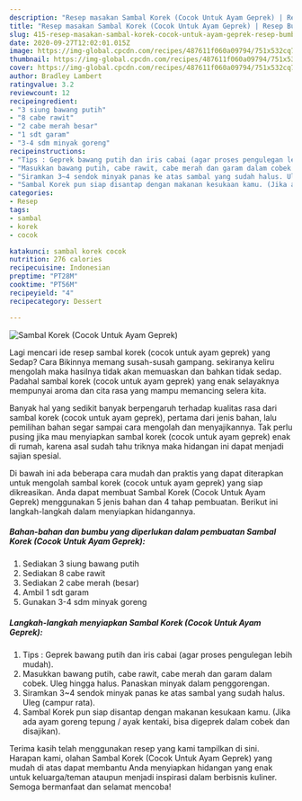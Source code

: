```yaml
---
description: "Resep masakan Sambal Korek (Cocok Untuk Ayam Geprek) | Resep Bumbu Sambal Korek (Cocok Untuk Ayam Geprek) Yang Mudah Dan Praktis"
title: "Resep masakan Sambal Korek (Cocok Untuk Ayam Geprek) | Resep Bumbu Sambal Korek (Cocok Untuk Ayam Geprek) Yang Mudah Dan Praktis"
slug: 415-resep-masakan-sambal-korek-cocok-untuk-ayam-geprek-resep-bumbu-sambal-korek-cocok-untuk-ayam-geprek-yang-mudah-dan-praktis
date: 2020-09-27T12:02:01.015Z
image: https://img-global.cpcdn.com/recipes/487611f060a09794/751x532cq70/sambal-korek-cocok-untuk-ayam-geprek-foto-resep-utama.jpg
thumbnail: https://img-global.cpcdn.com/recipes/487611f060a09794/751x532cq70/sambal-korek-cocok-untuk-ayam-geprek-foto-resep-utama.jpg
cover: https://img-global.cpcdn.com/recipes/487611f060a09794/751x532cq70/sambal-korek-cocok-untuk-ayam-geprek-foto-resep-utama.jpg
author: Bradley Lambert
ratingvalue: 3.2
reviewcount: 12
recipeingredient:
- "3 siung bawang putih"
- "8 cabe rawit"
- "2 cabe merah besar"
- "1 sdt garam"
- "3-4 sdm minyak goreng"
recipeinstructions:
- "Tips : Geprek bawang putih dan iris cabai (agar proses pengulegan lebih mudah)."
- "Masukkan bawang putih, cabe rawit, cabe merah dan garam dalam cobek. Uleg hingga halus. Panaskan minyak dalam penggorengan."
- "Siramkan 3~4 sendok minyak panas ke atas sambal yang sudah halus. Uleg (campur rata)."
- "Sambal Korek pun siap disantap dengan makanan kesukaan kamu. (Jika ada ayam goreng tepung / ayak kentaki, bisa digeprek dalam cobek dan disajikan)."
categories:
- Resep
tags:
- sambal
- korek
- cocok

katakunci: sambal korek cocok 
nutrition: 276 calories
recipecuisine: Indonesian
preptime: "PT28M"
cooktime: "PT56M"
recipeyield: "4"
recipecategory: Dessert

---
```



![Sambal Korek (Cocok Untuk Ayam Geprek)](https://img-global.cpcdn.com/recipes/487611f060a09794/751x532cq70/sambal-korek-cocok-untuk-ayam-geprek-foto-resep-utama.jpg)

Lagi mencari ide resep sambal korek (cocok untuk ayam geprek) yang Sedap? Cara Bikinnya memang susah-susah gampang. sekiranya keliru mengolah maka hasilnya tidak akan memuaskan dan bahkan tidak sedap. Padahal sambal korek (cocok untuk ayam geprek) yang enak selayaknya mempunyai aroma dan cita rasa yang mampu memancing selera kita.



Banyak hal yang sedikit banyak berpengaruh terhadap kualitas rasa dari sambal korek (cocok untuk ayam geprek), pertama dari jenis bahan, lalu pemilihan bahan segar sampai cara mengolah dan menyajikannya. Tak perlu pusing jika mau menyiapkan sambal korek (cocok untuk ayam geprek) enak di rumah, karena asal sudah tahu triknya maka hidangan ini dapat menjadi sajian spesial.


Di bawah ini ada beberapa cara mudah dan praktis yang dapat diterapkan untuk mengolah sambal korek (cocok untuk ayam geprek) yang siap dikreasikan. Anda dapat membuat Sambal Korek (Cocok Untuk Ayam Geprek) menggunakan 5 jenis bahan dan 4 tahap pembuatan. Berikut ini langkah-langkah dalam menyiapkan hidangannya.

<!--inarticleads1-->

##### Bahan-bahan dan bumbu yang diperlukan dalam pembuatan Sambal Korek (Cocok Untuk Ayam Geprek):

1. Sediakan 3 siung bawang putih
1. Sediakan 8 cabe rawit
1. Sediakan 2 cabe merah (besar)
1. Ambil 1 sdt garam
1. Gunakan 3-4 sdm minyak goreng




<!--inarticleads2-->

##### Langkah-langkah menyiapkan Sambal Korek (Cocok Untuk Ayam Geprek):

1. Tips : Geprek bawang putih dan iris cabai (agar proses pengulegan lebih mudah).
1. Masukkan bawang putih, cabe rawit, cabe merah dan garam dalam cobek. Uleg hingga halus. Panaskan minyak dalam penggorengan.
1. Siramkan 3~4 sendok minyak panas ke atas sambal yang sudah halus. Uleg (campur rata).
1. Sambal Korek pun siap disantap dengan makanan kesukaan kamu. (Jika ada ayam goreng tepung / ayak kentaki, bisa digeprek dalam cobek dan disajikan).




Terima kasih telah menggunakan resep yang kami tampilkan di sini. Harapan kami, olahan Sambal Korek (Cocok Untuk Ayam Geprek) yang mudah di atas dapat membantu Anda menyiapkan hidangan yang enak untuk keluarga/teman ataupun menjadi inspirasi dalam berbisnis kuliner. Semoga bermanfaat dan selamat mencoba!
